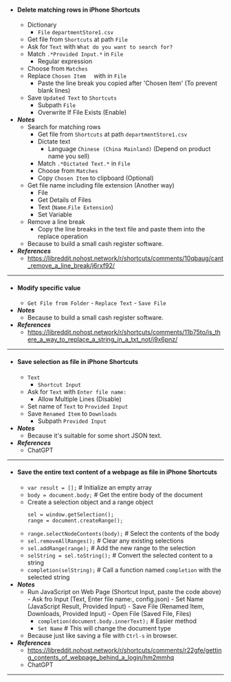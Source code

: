 - #### Delete matching rows in iPhone Shortcuts
    - Dictionary
        - `File` `departmentStore1.csv`
    - Get file from `Shortcuts` at path `File`
    - Ask for `Text` with `What do you want to search for?`
    - Match `.*Provided Input.*` in `File`
        - Regular expression
    - Choose from `Matches`
    - Replace `Chosen Item  ` with in `File`
        - Paste the line break you copied after 'Chosen Item' (To prevent blank lines)
    - Save `Updated Text` to `Shortcuts`
        - Subpath `File`
        - Overwrite If File Exists (Enable)
- ***Notes***
    - Search for matching rows
        - Get file from `Shortcuts` at path `departmentStore1.csv`
        - Dictate text
            - Language `Chinese (China Mainland)` (Depend on product name you sell)
        - Match `.*Dictated Text.*` in `File`
        - Choose from `Matches`
        - Copy `Chosen Item` to clipboard (Optional)
    - Get file name including file extension (Another way)
        - File
        - Get Details of Files
        - Text (`Name`.`File Extension`)
        - Set Variable
    - Remove a line break
        - Copy the line breaks in the text file and paste them into the replace operation
    - Because to build a small cash register software.
- ***References***
    - https://libreddit.nohost.network/r/shortcuts/comments/10qbaug/cant_remove_a_line_break/j6rxf92/
- ---
- #### Modify specific value
    - `Get File from Folder` - `Replace Text` - `Save File`
- ***Notes***
    - Because to build a small cash register software.
- ***References***
    - https://libreddit.nohost.network/r/shortcuts/comments/11b75to/is_there_a_way_to_replace_a_string_in_a_txt_not/j9x6pnz/
- ---
- #### Save selection as file in iPhone Shortcuts
    - `Text`
        - `Shortcut Input`
    - Ask for `Text` with `Enter file name:`
        - Allow Multiple Lines (Disable)
    - Set name of `Text` to `Provided Input`
    - Save `Renamed Item` to `Downloads`
        - Subpath `Provided Input`
- ***Notes***
    - Because it's suitable for some short JSON text.
- ***References***
    - ChatGPT
- ---
- #### Save the entire text content of a webpage as file in iPhone Shortcuts
    - `var result = [];` # Initialize an empty array
    - `body = document.body;` # Get the entire body of the document
    - Create a selection object and a range object
      ```
      sel = window.getSelection();
      range = document.createRange();
      ```
    - `range.selectNodeContents(body);` # Select the contents of the body
    - `sel.removeAllRanges();` # Clear any existing selections
    - `sel.addRange(range);` # Add the new range to the selection
    - `selString = sel.toString();` # Convert the selected content to a string
    - `completion(selString);` # Call a function named `completion` with the selected string
- ***Notes***
    - Run JavaScript on Web Page (Shortcut Input, paste the code above) - Ask fro Input (Text, Enter file name:, config.json) - Set Name (JavaScript Result, Provided Input) - Save File (Renamed Item, Downloads, Provided Input) - Open File (Saved File, Files)
        - `completion(document.body.innerText);` # Easier method
        - `Set Name` # This will change the document type
    - Because just like saving a file with `Ctrl-s` in browser.
- ***References***
    - https://libreddit.nohost.network/r/shortcuts/comments/r22gfe/getting_contents_of_webpage_behind_a_login/hm2mmhq
    - ChatGPT
- ---
